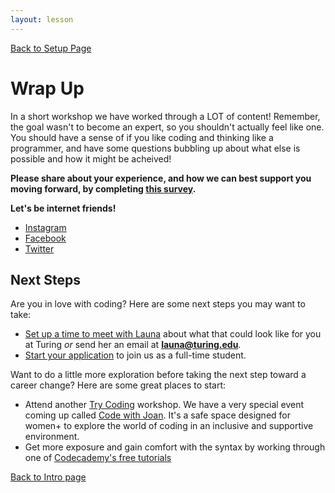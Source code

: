 ```yaml
---
layout: lesson
---
```


<a href="../">Back to Setup Page</a>

# Wrap Up

In a short workshop we have worked through a LOT of content! Remember, the goal wasn't to become an expert, so you shouldn't actually feel like one. You should have a sense of if you like coding and thinking like a programmer, and have some questions bubbling up about what else is possible and how it might be acheived!

<strong>Please share about your experience, and how we can best support you moving forward, by completing <a target="blank" href="https://forms.gle/UuK9XBgMKFWxKGu77">this survey</a>.</strong>

<strong>Let's be internet friends!</strong>
- <a target="blank" href="https://www.instagram.com/turing_school/">Instagram</a>
- <a target="blank" href="https://www.facebook.com/turingschool/">Facebook</a>
- <a target="blank" href="https://twitter.com/turingschool">Twitter</a>

## Next Steps
Are you in love with coding? Here are some next steps you may want to take:
- [Set up a time to meet with Launa](https://go.oncehub.com/LaunaGardner1) about what that could look like for you at Turing _or_ send her an email at **launa@turing.edu**.
- [Start your application](https://apply.turing.edu/) to join us as a full-time student.

Want to do a little more exploration before taking the next step toward a career change? Here are some great places to start:
- Attend another <a target="blank" href="https://turing.edu/try-coding">Try Coding</a> workshop. We have a very special event coming up called <a target="blank" href="https://www.eventbrite.com/e/code-with-joan-a-coding-workshop-by-and-for-women-tickets-230337243897?_eboga=UA-103295514-1">Code with Joan</a>. It's a safe space designed for women+ to explore the world of coding in an inclusive and supportive environment.
- Get more exposure and gain comfort with the syntax by working through one of [Codecademy's free tutorials](https://www.codecademy.com/)

<a href="../">Back to Intro page</a>

